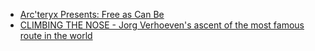 - [Arc'teryx Presents: Free as Can Be](https://youtu.be/aJ2Np9wqTAc)
- [CLIMBING THE NOSE - Jorg Verhoeven's ascent of the most famous route in the world](https://youtu.be/VapbvTq8GOE)
